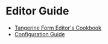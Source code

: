 # Editor Guide

- [Tangerine Form Editor's Cookbook](cookbook.md)
- [Configuration Guide](configuration.md)
